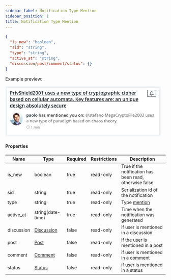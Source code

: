 ```yaml
---
sidebar_label: Notification Type Mention
sidebar_position: 1
title: Notification Type Mention
---
```


```json
{
  "is_new": "boolean",
  "sid": "string",
  "type": "string",
  "active_at": "string",
  "discussion/post/comment/status": {}
}
```

Example preview:

![Notification](/img/notification_types/mention.png)

#### Properties

|Name|Type|Required|Restrictions|Description|
|---|---|---|---|---|
|is_new|boolean|true|read-only|True if the notification has been read, otherwise false|
|sid|string|true|read-only|Serialization id of the notification|
|type|string|true|read-only|Type [mention](/docs/apireference/v2/mention)|
|active_at|string(date-time)|true|read-only|Time when the notification was generated|
|discussion|[Discussion](/docs/apireference/v2/schemas/discussion)|false|read-only|if user is mentioned in a discussion|
|post|[Post](/docs/apireference/v2/schemas/post)|false|read-only|if the user is mentioned in a post|
|comment|[Comment](/docs/apireference/v2/schemas/comment)|false|read-only|if user is mentioned in a comment|
|status|[Status](/docs/apireference/v2/schemas/status)|false|read-only|if user is mentioned in a status|

